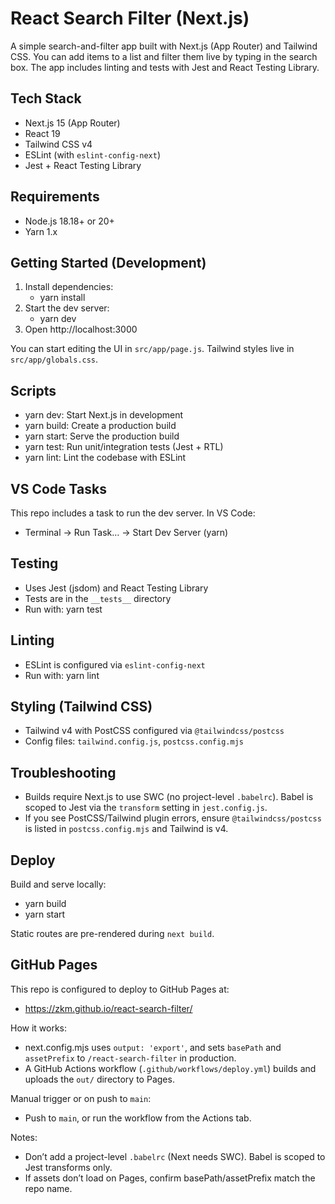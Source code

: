 # React Search Filter (Next.js)

A simple search-and-filter app built with Next.js (App Router) and Tailwind CSS. You can add items to a list and filter them live by typing in the search box. The app includes linting and tests with Jest and React Testing Library.

## Tech Stack

- Next.js 15 (App Router)
- React 19
- Tailwind CSS v4
- ESLint (with `eslint-config-next`)
- Jest + React Testing Library

## Requirements

- Node.js 18.18+ or 20+
- Yarn 1.x

## Getting Started (Development)

1. Install dependencies:
   - yarn install
2. Start the dev server:
   - yarn dev
3. Open http://localhost:3000

You can start editing the UI in `src/app/page.js`. Tailwind styles live in `src/app/globals.css`.

## Scripts

- yarn dev: Start Next.js in development
- yarn build: Create a production build
- yarn start: Serve the production build
- yarn test: Run unit/integration tests (Jest + RTL)
- yarn lint: Lint the codebase with ESLint

## VS Code Tasks

This repo includes a task to run the dev server. In VS Code:
- Terminal → Run Task… → Start Dev Server (yarn)

## Testing

- Uses Jest (jsdom) and React Testing Library
- Tests are in the `__tests__` directory
- Run with: yarn test

## Linting

- ESLint is configured via `eslint-config-next`
- Run with: yarn lint

## Styling (Tailwind CSS)

- Tailwind v4 with PostCSS configured via `@tailwindcss/postcss`
- Config files: `tailwind.config.js`, `postcss.config.mjs`

## Troubleshooting

- Builds require Next.js to use SWC (no project-level `.babelrc`). Babel is scoped to Jest via the `transform` setting in `jest.config.js`.
- If you see PostCSS/Tailwind plugin errors, ensure `@tailwindcss/postcss` is listed in `postcss.config.mjs` and Tailwind is v4.

## Deploy

Build and serve locally:
- yarn build
- yarn start

Static routes are pre-rendered during `next build`.

## GitHub Pages

This repo is configured to deploy to GitHub Pages at:
- https://zkm.github.io/react-search-filter/

How it works:
- next.config.mjs uses `output: 'export'`, and sets `basePath` and `assetPrefix` to `/react-search-filter` in production.
- A GitHub Actions workflow (`.github/workflows/deploy.yml`) builds and uploads the `out/` directory to Pages.

Manual trigger or on push to `main`:
- Push to `main`, or run the workflow from the Actions tab.

Notes:
- Don’t add a project-level `.babelrc` (Next needs SWC). Babel is scoped to Jest transforms only.
- If assets don’t load on Pages, confirm basePath/assetPrefix match the repo name.
